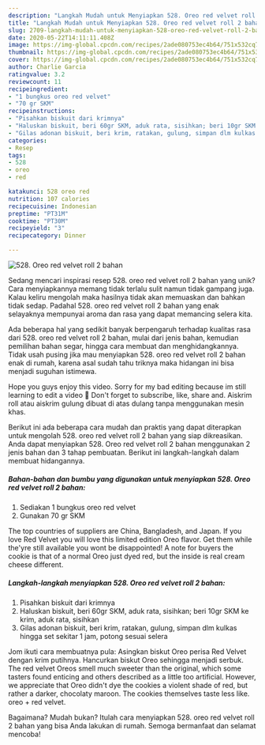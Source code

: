 ```yaml
---
description: "Langkah Mudah untuk Menyiapkan 528. Oreo red velvet roll 2 bahan Anti Gagal"
title: "Langkah Mudah untuk Menyiapkan 528. Oreo red velvet roll 2 bahan Anti Gagal"
slug: 2709-langkah-mudah-untuk-menyiapkan-528-oreo-red-velvet-roll-2-bahan-anti-gagal
date: 2020-05-22T14:11:11.408Z
image: https://img-global.cpcdn.com/recipes/2ade080753ec4b64/751x532cq70/528-oreo-red-velvet-roll-2-bahan-foto-resep-utama.jpg
thumbnail: https://img-global.cpcdn.com/recipes/2ade080753ec4b64/751x532cq70/528-oreo-red-velvet-roll-2-bahan-foto-resep-utama.jpg
cover: https://img-global.cpcdn.com/recipes/2ade080753ec4b64/751x532cq70/528-oreo-red-velvet-roll-2-bahan-foto-resep-utama.jpg
author: Charlie Garcia
ratingvalue: 3.2
reviewcount: 11
recipeingredient:
- "1 bungkus oreo red velvet"
- "70 gr SKM"
recipeinstructions:
- "Pisahkan biskuit dari krimnya"
- "Haluskan biskuit, beri 60gr SKM, aduk rata, sisihkan; beri 10gr SKM ke krim, aduk rata, sisihkan"
- "Gilas adonan biskuit, beri krim, ratakan, gulung, simpan dlm kulkas hingga set sekitar 1 jam, potong sesuai selera"
categories:
- Resep
tags:
- 528
- oreo
- red

katakunci: 528 oreo red 
nutrition: 107 calories
recipecuisine: Indonesian
preptime: "PT31M"
cooktime: "PT30M"
recipeyield: "3"
recipecategory: Dinner

---
```



![528. Oreo red velvet roll 2 bahan](https://img-global.cpcdn.com/recipes/2ade080753ec4b64/751x532cq70/528-oreo-red-velvet-roll-2-bahan-foto-resep-utama.jpg)

Sedang mencari inspirasi resep 528. oreo red velvet roll 2 bahan yang unik? Cara menyiapkannya memang tidak terlalu sulit namun tidak gampang juga. Kalau keliru mengolah maka hasilnya tidak akan memuaskan dan bahkan tidak sedap. Padahal 528. oreo red velvet roll 2 bahan yang enak selayaknya mempunyai aroma dan rasa yang dapat memancing selera kita.

Ada beberapa hal yang sedikit banyak berpengaruh terhadap kualitas rasa dari 528. oreo red velvet roll 2 bahan, mulai dari jenis bahan, kemudian pemilihan bahan segar, hingga cara membuat dan menghidangkannya. Tidak usah pusing jika mau menyiapkan 528. oreo red velvet roll 2 bahan enak di rumah, karena asal sudah tahu triknya maka hidangan ini bisa menjadi suguhan istimewa.

Hope you guys enjoy this video. Sorry for my bad editing because im still learning to edit a video 🤣 Don&#39;t forget to subscribe, like, share and. Aiskrim roll atau aiskrim gulung dibuat di atas dulang tanpa menggunakan mesin khas.


Berikut ini ada beberapa cara mudah dan praktis yang dapat diterapkan untuk mengolah 528. oreo red velvet roll 2 bahan yang siap dikreasikan. Anda dapat menyiapkan 528. Oreo red velvet roll 2 bahan menggunakan 2 jenis bahan dan 3 tahap pembuatan. Berikut ini langkah-langkah dalam membuat hidangannya.

<!--inarticleads1-->

##### Bahan-bahan dan bumbu yang digunakan untuk menyiapkan 528. Oreo red velvet roll 2 bahan:

1. Sediakan 1 bungkus oreo red velvet
1. Gunakan 70 gr SKM


The top countries of suppliers are China, Bangladesh, and Japan. If you love Red Velvet you will love this limited edition Oreo flavor. Get them while the&#39;yre still available you wont be disappointed! A note for buyers the cookie is that of a normal Oreo just dyed red, but the inside is real cream cheese different. 

<!--inarticleads2-->

##### Langkah-langkah menyiapkan 528. Oreo red velvet roll 2 bahan:

1. Pisahkan biskuit dari krimnya
1. Haluskan biskuit, beri 60gr SKM, aduk rata, sisihkan; beri 10gr SKM ke krim, aduk rata, sisihkan
1. Gilas adonan biskuit, beri krim, ratakan, gulung, simpan dlm kulkas hingga set sekitar 1 jam, potong sesuai selera


Jom ikuti cara membuatnya pula: Asingkan biskut Oreo perisa Red Velvet dengan krim putihnya. Hancurkan biskut Oreo sehingga menjadi serbuk. The red velvet Oreos smell much sweeter than the original, which some tasters found enticing and others described as a little too artificial. However, we appreciate that Oreo didn&#39;t dye the cookies a violent shade of red, but rather a darker, chocolaty maroon. The cookies themselves taste less like. oreo + red velvet. 

Bagaimana? Mudah bukan? Itulah cara menyiapkan 528. oreo red velvet roll 2 bahan yang bisa Anda lakukan di rumah. Semoga bermanfaat dan selamat mencoba!
